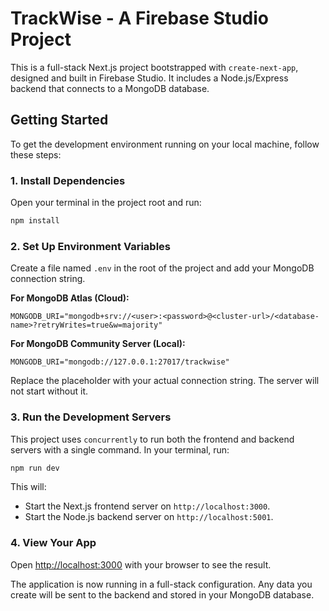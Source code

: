 
# TrackWise - A Firebase Studio Project

This is a full-stack Next.js project bootstrapped with `create-next-app`, designed and built in Firebase Studio. It includes a Node.js/Express backend that connects to a MongoDB database.

## Getting Started

To get the development environment running on your local machine, follow these steps:

### 1. Install Dependencies
Open your terminal in the project root and run:
```bash
npm install
```

### 2. Set Up Environment Variables
Create a file named `.env` in the root of the project and add your MongoDB connection string.

**For MongoDB Atlas (Cloud):**
```
MONGODB_URI="mongodb+srv://<user>:<password>@<cluster-url>/<database-name>?retryWrites=true&w=majority"
```

**For MongoDB Community Server (Local):**
```
MONGODB_URI="mongodb://127.0.0.1:27017/trackwise"
```

Replace the placeholder with your actual connection string. The server will not start without it.

### 3. Run the Development Servers
This project uses `concurrently` to run both the frontend and backend servers with a single command. In your terminal, run:

```bash
npm run dev
```
This will:
- Start the Next.js frontend server on `http://localhost:3000`.
- Start the Node.js backend server on `http://localhost:5001`.

### 4. View Your App
Open [http://localhost:3000](http://localhost:3000) with your browser to see the result.

The application is now running in a full-stack configuration. Any data you create will be sent to the backend and stored in your MongoDB database.
